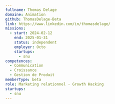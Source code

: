 ```yaml
---
fullname: Thomas Delage
domaine: Animation
github: ThomasDelage-Beta
link: https://www.linkedin.com/in/thomasdelage/
missions:
  - start: 2024-02-12
    end: 2025-01-31
    status: independent
    employer: Octo
    startups:
      - snu
competences:
  - Communication
  - Croissance
  - Gestion de Produit
memberType: beta
role: Marketing relationnel - Growth Hacking
startups:
  - snu
---
```

